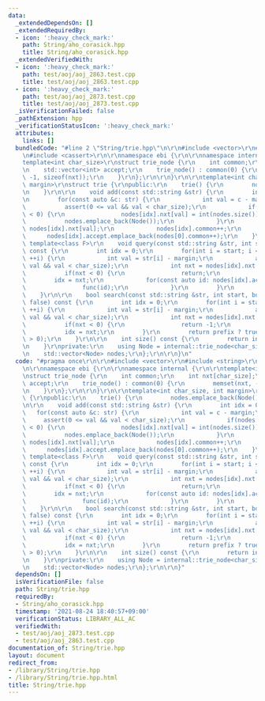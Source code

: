```yaml
---
data:
  _extendedDependsOn: []
  _extendedRequiredBy:
  - icon: ':heavy_check_mark:'
    path: String/aho_corasick.hpp
    title: String/aho_corasick.hpp
  _extendedVerifiedWith:
  - icon: ':heavy_check_mark:'
    path: test/aoj/aoj_2863.test.cpp
    title: test/aoj/aoj_2863.test.cpp
  - icon: ':heavy_check_mark:'
    path: test/aoj/aoj_2873.test.cpp
    title: test/aoj/aoj_2873.test.cpp
  _isVerificationFailed: false
  _pathExtension: hpp
  _verificationStatusIcon: ':heavy_check_mark:'
  attributes:
    links: []
  bundledCode: "#line 2 \"String/trie.hpp\"\n\r\n#include <vector>\r\n#include <string>\r\
    \n#include <cassert>\r\n\r\nnamespace ebi {\r\n\r\nnamespace internal {\r\n\r\n\
    template<int char_size>\r\nstruct trie_node {\r\n    int common;\r\n    int nxt[char_size];\r\
    \n    std::vector<int> accept;\r\n    trie_node() : common(0) {\r\n        memset(nxt,\
    \ -1, sizeof(nxt));\r\n    }\r\n};\r\n\r\n}\r\n\r\ntemplate<int char_size, int\
    \ margin>\r\nstruct trie {\r\npublic:\r\n    trie() {\r\n        nodes.emplace_back(Node());\r\
    \n    }\r\n\r\n    void add(const std::string &str) {\r\n        int idx = 0;\r\
    \n        for(const auto &c: str) {\r\n            int val = c - margin;\r\n \
    \           assert(0 <= val && val < char_size);\r\n            if(nodes[idx].nxt[val]\
    \ < 0) {\r\n                nodes[idx].nxt[val] = int(nodes.size());\r\n     \
    \           nodes.emplace_back(Node());\r\n            }\r\n            idx =\
    \ nodes[idx].nxt[val];\r\n            nodes[idx].common++;\r\n        }\r\n  \
    \      nodes[idx].accept.emplace_back(nodes[0].common++);\r\n    }\r\n\r\n   \
    \ template<class F>\r\n    void query(const std::string &str, int start, F func)\
    \ const {\r\n        int idx = 0;\r\n        for(int i = start; i < int(str.size());\
    \ ++i) {\r\n            int val = str[i] - margin;\r\n            assert(0 <=\
    \ val && val < char_size);\r\n            int nxt = nodes[idx].nxt[val];\r\n \
    \           if(nxt < 0) {\r\n                return;\r\n            }\r\n    \
    \        idx = nxt;\r\n            for(const auto id: nodes[idx].accept) {\r\n\
    \                func(id);\r\n            }\r\n        }\r\n        return;\r\n\
    \    }\r\n\r\n    bool search(const std::string &str, int start, bool prefix =\
    \ false) const {\r\n        int idx = 0;\r\n        for(int i = start; i < int(str.size());\
    \ ++i) {\r\n            int val = str[i] - margin;\r\n            assert(0 <=\
    \ val && val < char_size);\r\n            int nxt = nodes[idx].nxt[val];\r\n \
    \           if(nxt < 0) {\r\n                return -1;\r\n            }\r\n \
    \           idx = nxt;\r\n        }\r\n        return prefix ? true : (nodes[idx].accept.size()\
    \ > 0);\r\n    }\r\n\r\n    int size() const {\r\n        return int(nodes.size());\r\
    \n    }\r\nprivate:\r\n    using Node = internal::trie_node<char_size>;\r\nprotected:\r\
    \n    std::vector<Node> nodes;\r\n};\r\n\r\n}\n"
  code: "#pragma once\r\n\r\n#include <vector>\r\n#include <string>\r\n#include <cassert>\r\
    \n\r\nnamespace ebi {\r\n\r\nnamespace internal {\r\n\r\ntemplate<int char_size>\r\
    \nstruct trie_node {\r\n    int common;\r\n    int nxt[char_size];\r\n    std::vector<int>\
    \ accept;\r\n    trie_node() : common(0) {\r\n        memset(nxt, -1, sizeof(nxt));\r\
    \n    }\r\n};\r\n\r\n}\r\n\r\ntemplate<int char_size, int margin>\r\nstruct trie\
    \ {\r\npublic:\r\n    trie() {\r\n        nodes.emplace_back(Node());\r\n    }\r\
    \n\r\n    void add(const std::string &str) {\r\n        int idx = 0;\r\n     \
    \   for(const auto &c: str) {\r\n            int val = c - margin;\r\n       \
    \     assert(0 <= val && val < char_size);\r\n            if(nodes[idx].nxt[val]\
    \ < 0) {\r\n                nodes[idx].nxt[val] = int(nodes.size());\r\n     \
    \           nodes.emplace_back(Node());\r\n            }\r\n            idx =\
    \ nodes[idx].nxt[val];\r\n            nodes[idx].common++;\r\n        }\r\n  \
    \      nodes[idx].accept.emplace_back(nodes[0].common++);\r\n    }\r\n\r\n   \
    \ template<class F>\r\n    void query(const std::string &str, int start, F func)\
    \ const {\r\n        int idx = 0;\r\n        for(int i = start; i < int(str.size());\
    \ ++i) {\r\n            int val = str[i] - margin;\r\n            assert(0 <=\
    \ val && val < char_size);\r\n            int nxt = nodes[idx].nxt[val];\r\n \
    \           if(nxt < 0) {\r\n                return;\r\n            }\r\n    \
    \        idx = nxt;\r\n            for(const auto id: nodes[idx].accept) {\r\n\
    \                func(id);\r\n            }\r\n        }\r\n        return;\r\n\
    \    }\r\n\r\n    bool search(const std::string &str, int start, bool prefix =\
    \ false) const {\r\n        int idx = 0;\r\n        for(int i = start; i < int(str.size());\
    \ ++i) {\r\n            int val = str[i] - margin;\r\n            assert(0 <=\
    \ val && val < char_size);\r\n            int nxt = nodes[idx].nxt[val];\r\n \
    \           if(nxt < 0) {\r\n                return -1;\r\n            }\r\n \
    \           idx = nxt;\r\n        }\r\n        return prefix ? true : (nodes[idx].accept.size()\
    \ > 0);\r\n    }\r\n\r\n    int size() const {\r\n        return int(nodes.size());\r\
    \n    }\r\nprivate:\r\n    using Node = internal::trie_node<char_size>;\r\nprotected:\r\
    \n    std::vector<Node> nodes;\r\n};\r\n\r\n}"
  dependsOn: []
  isVerificationFile: false
  path: String/trie.hpp
  requiredBy:
  - String/aho_corasick.hpp
  timestamp: '2021-08-24 18:40:57+09:00'
  verificationStatus: LIBRARY_ALL_AC
  verifiedWith:
  - test/aoj/aoj_2873.test.cpp
  - test/aoj/aoj_2863.test.cpp
documentation_of: String/trie.hpp
layout: document
redirect_from:
- /library/String/trie.hpp
- /library/String/trie.hpp.html
title: String/trie.hpp
---
```

